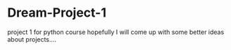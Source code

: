 # Dream-Project-1
project 1 for python course
hopefully I will come up with some better ideas about projects....
